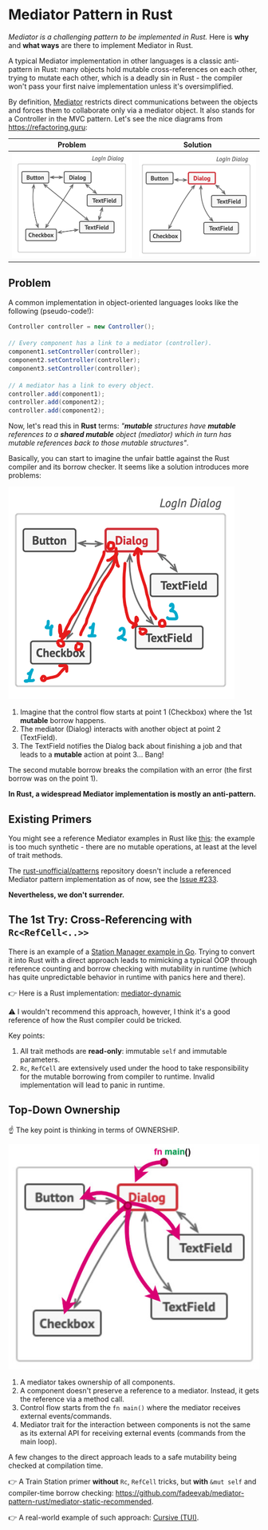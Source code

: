 # Mediator Pattern in Rust

_*Mediator* is a challenging pattern to be implemented in *Rust*._ Here is **why** and **what ways** are there to implement Mediator in Rust.

A typical Mediator implementation in other languages is a classic anti-pattern in Rust: many objects hold mutable cross-references on each other, trying to mutate each other, which is a deadly sin in Rust - the compiler won't pass your first naive implementation unless it's oversimplified.

By definition, [Mediator][1] restricts direct communications between the objects and forces them to collaborate only via a mediator object. It also stands for a Controller in the MVC pattern. Let's see the nice diagrams from https://refactoring.guru:

| Problem                      | Solution                      |
| ---------------------------- | ----------------------------- |
| ![image](images/problem.png) | ![image](images/solution.png) |

## Problem

A common implementation in object-oriented languages looks like the following (pseudo-code!):

```java
Controller controller = new Controller();

// Every component has a link to a mediator (controller).
component1.setController(controller);
component2.setController(controller);
component3.setController(controller);

// A mediator has a link to every object.
controller.add(component1);
controller.add(component2);
controller.add(component2);
```

Now, let's read this in **Rust** terms: _"**mutable** structures have **mutable** references to a **shared mutable** object (mediator) which in turn has mutable references back to those mutable structures"_.

Basically, you can start to imagine the unfair battle against the Rust compiler and its borrow checker. It seems like a solution introduces more problems:

![image](images/mediator-mut-problem.png)

1. Imagine that the control flow starts at point 1 (Checkbox) where the 1st **mutable** borrow happens.
2. The mediator (Dialog) interacts with another object at point 2 (TextField).
3. The TextField notifies the Dialog back about finishing a job and that leads to a **mutable** action at point 3... Bang!

The second mutable borrow breaks the compilation with an error (the first borrow was on the point 1).

**In Rust, a widespread Mediator implementation is mostly an anti-pattern.**

## Existing Primers

You might see a reference Mediator examples in Rust like [this][5]: the example is too much synthetic - there are no mutable operations, at least at the level of trait methods.

The [rust-unofficial/patterns](https://github.com/rust-unofficial/patterns) repository doesn't include a referenced Mediator pattern implementation as of now, see the [Issue #233][2].

**Nevertheless, we don't surrender.**

## The 1st Try: Cross-Referencing with `Rc<RefCell<..>>`

There is an example of a [Station Manager example in Go][4]. Trying to convert it into Rust with a direct approach leads to mimicking a typical OOP through reference counting and borrow checking with mutability in runtime (which has quite unpredictable behavior in runtime with panics here and there).

👉 Here is a Rust implementation: [mediator-dynamic](https://github.com/fadeevab/mediator-pattern-rust/mediator-dynamic)

⚠ I wouldn't recommend this approach, however, I think it's a good reference of how the Rust compiler could be tricked.

Key points:

1. All trait methods are **read-only**: immutable `self` and immutable parameters.
2. `Rc`, `RefCell` are extensively used under the hood to take responsibility for the mutable borrowing from compiler to runtime. Invalid implementation will lead to panic in runtime.

## Top-Down Ownership

☝ The key point is thinking in terms of OWNERSHIP.

![Ownership](images/mediator-rust-approach.jpg)

1. A mediator takes ownership of all components.
2. A component doesn't preserve a reference to a mediator. Instead, it gets the reference via a method call.
3. Control flow starts from the `fn main()` where the mediator receives external events/commands.
4. Mediator trait for the interaction between components is not the same as its external API for receiving external events (commands from the main loop).

A few changes to the direct approach leads to a safe mutability being checked at compilation time.

👉 A Train Station primer **without** `Rc`, `RefCell` tricks, but **with** `&mut self` and compiler-time borrow checking: https://github.com/fadeevab/mediator-pattern-rust/mediator-static-recommended.

👉 A real-world example of such approach: [Cursive (TUI)][5].

[1]: https://refactoring.guru/design-patterns/mediator
[2]: https://github.com/rust-unofficial/patterns/issues/233
[3]: https://chercher.tech/rust/mediator-design-pattern-rust
[4]: https://refactoring.guru/design-patterns/mediator/go/example
[5]: https://crates.io/crates/cursive
